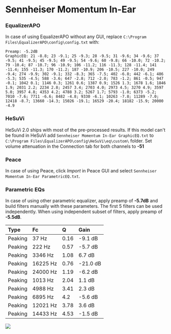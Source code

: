 # Sennheiser Momentum In-Ear

### EqualizerAPO
In case of using EqualizerAPO without any GUI, replace `C:\Program Files\EqualizerAPO\config\config.txt`
with:
```
Preamp: -5.2dB
GraphicEQ: 21 -8.8; 23 -9.1; 25 -9.3; 28 -9.5; 31 -9.6; 34 -9.6; 37 -9.5; 41 -9.5; 45 -9.5; 49 -9.5; 54 -9.6; 60 -9.8; 66 -10.0; 72 -10.2; 79 -10.4; 87 -10.7; 96 -10.9; 106 -11.2; 116 -11.3; 128 -11.4; 141 -11.4; 155 -11.3; 170 -11.2; 187 -10.9; 206 -10.5; 227 -10.0; 249 -9.4; 274 -9.9; 302 -9.1; 332 -8.3; 365 -7.5; 402 -6.8; 442 -6.1; 486 -5.3; 535 -4.5; 588 -3.6; 647 -2.8; 712 -2.0; 783 -1.2; 861 -0.5; 947 -0.1; 1042 0.1; 1146 0.3; 1261 0.6; 1387 0.9; 1526 1.3; 1678 1.6; 1846 1.9; 2031 2.2; 2234 2.8; 2457 3.4; 2703 4.0; 2973 4.5; 3270 4.9; 3597 5.0; 3957 4.8; 4353 4.2; 4788 3.2; 5267 1.7; 5793 -1.0; 6373 -5.2; 7010 -7.6; 7711 -6.6; 8482 -4.8; 9330 -6.1; 10263 -7.8; 11289 -7.0; 12418 -8.7; 13660 -14.3; 15026 -19.1; 16529 -20.4; 18182 -15.9; 20000 -4.9
```

### HeSuVi
HeSuVi 2.0 ships with most of the pre-processed results. If this model can't be found in HeSuVi add
`Sennheiser Momentum In-Ear GraphicEQ.txt` to `C:\Program Files\EqualizerAPO\config\HeSuVi\eq\custom\` folder.
Set volume attenuation in the Connection tab for both channels to **-51**

### Peace
In case of using Peace, click *Import* in Peace GUI and select `Sennheiser Momentum In-Ear ParametricEQ.txt`.

### Parametric EQs
In case of using other parametric equalizer, apply preamp of **-5.7dB** and build filters manually
with these parameters. The first 5 filters can be used independently.
When using independent subset of filters, apply preamp of **-5.5dB**.

| Type    | Fc       |    Q | Gain     |
|:--------|:---------|:-----|:---------|
| Peaking | 37 Hz    | 0.16 | -9.1 dB  |
| Peaking | 222 Hz   | 0.57 | -5.7 dB  |
| Peaking | 3346 Hz  | 1.08 | 6.7 dB   |
| Peaking | 16225 Hz | 0.76 | -21.0 dB |
| Peaking | 24000 Hz | 1.19 | -6.2 dB  |
| Peaking | 1013 Hz  | 2.04 | 1.1 dB   |
| Peaking | 4988 Hz  | 3.41 | 2.3 dB   |
| Peaking | 6895 Hz  | 4.2  | -5.6 dB  |
| Peaking | 12021 Hz | 3.78 | 3.6 dB   |
| Peaking | 14433 Hz | 4.53 | -1.5 dB  |

![](https://raw.githubusercontent.com/jaakkopasanen/AutoEq/master/results/oratory1990/harman_in-ear_2017-1/Sennheiser%20Momentum%20In-Ear/Sennheiser%20Momentum%20In-Ear.png)